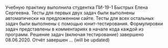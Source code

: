 Учебную практику выполнила студентка ПИ-19-1 Быстрых Елена Сергеевна.
Тесты для первых двух задач были выполнены автоматически на предложенном сайте.
Тесты для всех остальных задач были выполнены с помощью юнит-тестирования.
Формулировки задач представлены в комментариях в начале кода каждой из программ.
Решение задач (включая тестирование) завершено 08.06.2020.
Отчёт завершен ... (will be updated)
